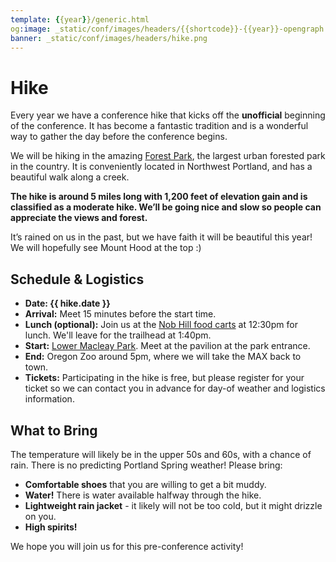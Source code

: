 ```yaml
---
template: {{year}}/generic.html
og:image: _static/conf/images/headers/{{shortcode}}-{{year}}-opengraph.jpg
banner: _static/conf/images/headers/hike.png
---
```


# Hike

Every year we have a conference hike that kicks off the **unofficial** beginning of the conference. It has become a fantastic tradition and is a wonderful way to gather the day before the conference begins.

We will be hiking in the amazing [Forest Park](https://forestparkconservancy.org/), the largest urban forested park in the country. It is conveniently located in Northwest Portland, and has a beautiful walk along a creek. 

**The hike is around 5 miles long with 1,200 feet of elevation gain and is classified as a moderate hike. We’ll be going nice and slow so people can appreciate the views and forest.**

It’s rained on us in the past, but we have faith it will be beautiful this year! We will hopefully see Mount Hood at the top :)

## Schedule & Logistics

- **Date: {{ hike.date }}** 
- **Arrival:** Meet 15 minutes before the start time.
- **Lunch (optional):** Join us at the [Nob Hill food carts](https://www.google.com/maps/place/Nob+Hill+Food+Carts/@45.5360531,-122.7007924,19.6z/data=!4m7!3m6!1s0x54950942eb34ca71:0xe277fed8c0cec152!8m2!3d45.5362156!4d-122.7000932!15sChZmb29kIGNhcnRzIG53IHBvcnRsYW5kkgEKZm9vZF9jb3VydOABAA!16s%2Fg%2F11vwhg4f9_?entry=tts) at 12:30pm for lunch. We'll leave for the trailhead at 1:40pm.
- **Start:** [Lower Macleay Park](https://www.google.com/maps/place/Lower+Macleay+Park/@45.5336665,-122.7234215,16z/data=!4m7!3m6!1s0x549509e9f2adf02d:0x1b3668a7adc941d9!8m2!3d45.5359671!4d-122.7125142!15sChVNYWNsZWF5IFBhcmsgRW50cmFuY2VaFyIVbWFjbGVheSBwYXJrIGVudHJhbmNlkgEEcGFya5oBJENoZERTVWhOTUc5blMwVkpRMEZuU1VOb2RWQklaRzluUlJBQuABAA!16s%2Fg%2F11g7wcqxt9?coh=164777&entry=tt&shorturl=1). Meet at the pavilion at the park entrance.
- **End:** Oregon Zoo around 5pm, where we will take the MAX back to town.
- **Tickets:** Participating in the hike is free, but please register for your ticket so we can contact you in advance for day-of weather and logistics information.

## What to Bring

The temperature will likely be in the upper 50s and 60s, with a chance of rain. There is no predicting Portland Spring weather! Please bring:

- **Comfortable shoes** that you are willing to get a bit muddy.
- **Water!** There is water available halfway through the hike.
- **Lightweight rain jacket** - it likely will not be too cold, but it might drizzle on you.
- **High spirits!**

We hope you will join us for this pre-conference activity!
